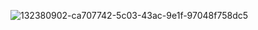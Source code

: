 ![132380902-ca707742-5c03-43ac-9e1f-97048f758dc5](https://user-images.githubusercontent.com/101038850/161099289-9a46faa3-5ada-426a-b615-f67bc9fcc09a.png)
